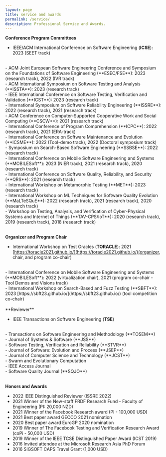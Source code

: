 ```yaml
---
layout: page
title: service and awards
permalink: /service/
description: Professional Service and Awards.
---
```


**Conference Program Committees**
<br>
- IEEE/ACM International Conference on Software Engineering  (**ICSE**): 2023 (SEET track)
<br>
- ACM Joint European Software Engineering Conference and Symposium on the Foundations of Software Engineering (**ESEC/FSE**): 2023 (research track), 2022 (IVR track)
<br>
- ACM International Symposium on Software Testing and
Analysis (**ISSTA**): 2023 (research track)
<br>
- IEEE International Conference on Software Testing, Verification and Validation (**ICST**): 2023 (research track)
<br>
- International Symposium on Software Reliability Engineering (**ISSRE**): 2022 (research track), 2021 (research track)
<br>
- ACM Conference on Computer-Supported Cooperative Work and Social Computing (**CSCW**): 2021 (research track)
<br>
- International Conference of Program Comprehension (**ICPC**): 2022 (research track), 2021 (ERA-track)
<br>
- International Conference on Software Maintenance and Evolution (**ICSME**): 2022 (Tool-demo track), 2022 (Doctoral symposium track)
<br>
- Symposium on Search-Based Software Engineering (**SSBSE**): 2022 (research track)
<br>
- International Conference on Mobile Software Engineering and Systems (**MOBILESoft**): 2023 (NIER track), 2021 (research track), 2020 (research track)
<br> 
- International Conference on Software Quality, Reliability, and Security (**QRS**): 2021 (research track)
<br>
- International Workshop on Metamorphic Testing (**MET**): 2023 (research track)
<br>
- International Workshop on ML Techniques for Software Quality Evolution (**MaLTeSQuE**): 2022 (research track), 2021 (research track), 2020 (research track)
<br>
- Workshop on Testing, Analysis, and Verification of Cyber-Physical Systems and Internet of Things (**TAV-CPS/IoT**): 2020 (research track), 2019 (research track), 2018 (research track)
<br> 
<br>

**Organizer and Program Chair**
<br>
- International Workshop on Test Oracles (**TORACLE**): 2021 [https://toracle2021.github.io/](https://toracle2021.github.io/)(organizer, chair, and program co-chair)
<br> 
- International Conference on Mobile Software Engineering and Systems (**MOBILESoft**): 2022 (virtualization chair), 2021 (program co-chair - Tool Demos and Visions track)
<br> 
- International Workshop on Search-Based and Fuzz Testing (**SBFT**): 2023 [https://sbft23.github.io/](https://sbft23.github.io/) (tool competition co-chair)
<br>
<br>
**Reviewer**

- IEEE Transactions on Software Engineering (**TSE**)
<br>
- Transactions on Software Engineering and Methodology (**TOSEM**)
<br>
- Journal of Systems & Software (**JSS**)
<br>
- Software Testing, Verification and Reliability (**STVR**)
<br>
- Journal of Software: Evolution and Process (**JSEP**)
<br>
- Journal of Computer Science and Technology (**JCST**)
<br>
- Swarm and Evolutionary Computation
<br>
- IEEE Access Journal
<br>
- Software Quality Journal (**SQJO**)
<br>
<br>

**Honors and Awards**

- 2022 IEEE Distinguished Reviewer (ISSRE 2022)
-	2021  Winner of the New-staff FRDF Research Fund - Faculty of Engineering (PI: 20,000 NZD)
- 2021 Winner of the  Facebook Research award (PI - 100,000 USD) 
- 2021 Best paper award GECCO 2021 nomination 
-	2020 Best paper award EuroGP 2020 nomination 
- 2019 Winner of The Facebook Testing and Verification Research Award (coPi - 50,000 USD)
- 2019 Winner of the IEEE TCSE Distinguished Paper Award (ICST 2019)
-	2016 Invited attendee at the Microsoft Research Asia PhD Forum 
- 2016 SIGSOFT CAPS Travel Grant (1,000 USD) 



